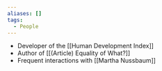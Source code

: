 ```yaml
---
aliases: []
tags:
  - People
---
```

- Developer of the [[Human Development Index]]
- Author of [[(Article) Equality of What?]]
- Frequent interactions with [[Martha Nussbaum]]
